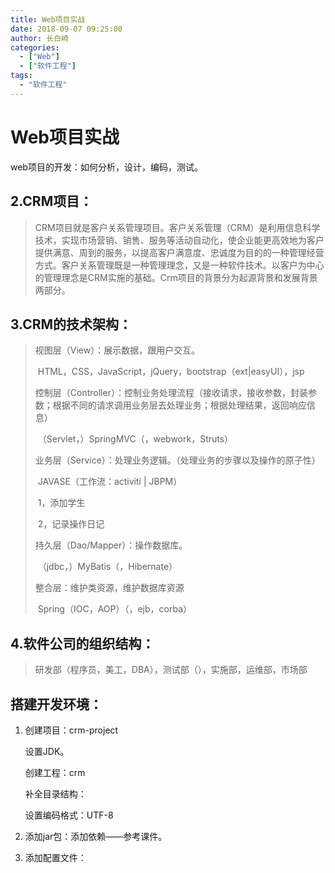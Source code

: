 ```yaml
---
title: Web项目实战
date: 2018-09-07 09:25:00
author: 长白崎
categories:
  - ["Web"]
  - ["软件工程"]
tags:
  - "软件工程"
---
```




# Web项目实战

web项目的开发：如何分析，设计，编码，测试。

## 2.CRM项目：

> CRM项目就是客户关系管理项目。客户关系管理（CRM）是利用信息科学技术，实现市场营销、销售、服务等活动自动化，使企业能更高效地为客户提供满意、周到的服务，以提高客户满意度、忠诚度为目的的一种管理经营方式。客户关系管理既是一种管理理念，又是一种软件技术。以客户为中心的管理理念是CRM实施的基础。Crm项目的背景分为起源背景和发展背景两部分。

## 3.CRM的技术架构：

> 视图层（View）：展示数据，跟用户交互。
>
> ​							HTML，CSS，JavaScript，jQuery，bootstrap（ext|easyUI），jsp
>
> 控制层（Controller）：控制业务处理流程（接收请求，接收参数，封装参数；根据不同的请求调用业务层去处理业务；根据处理结果，返回响应信息）
>
> ​									（Servlet，）SpringMVC（，webwork，Struts）
>
> 业务层（Service）：处理业务逻辑。（处理业务的步骤以及操作的原子性）
>
> ​								JAVASE（工作流：activiti | JBPM）
>
> ​								1，添加学生
>
> ​								2，记录操作日记
>
> 持久层（Dao/Mapper）：操作数据库。
>
> ​										（jdbc，）MyBatis（，Hibernate）
>
> 整合层：维护类资源，维护数据库资源
>
> ​			Spring（IOC，AOP）（，ejb，corba）

## 4.软件公司的组织结构：

> 研发部（程序员，美工，DBA），测试部（），实施部，运维部，市场部

## 搭建开发环境：

1. 创建项目：crm-project

   设置JDK。

   创建工程：crm

   补全目录结构：

   设置编码格式：UTF-8

2. 添加jar包：添加依赖——参考课件。

3. 添加配置文件：
